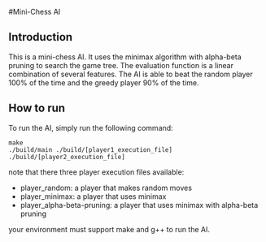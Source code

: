 #Mini-Chess AI

## Introduction

This is a mini-chess AI. It uses the minimax algorithm with alpha-beta pruning to search the game tree. The evaluation function is a linear combination of several features. The AI is able to beat the random player 100% of the time and the greedy player 90% of the time.

## How to run

To run the AI, simply run the following command:

```
make
./build/main ./build/[player1_execution_file] ./build/[player2_execution_file]
```

note that there three player execution files available:

- player_random: a player that makes random moves
- player_minimax: a player that uses minimax 
- player_alpha-beta-pruning: a player that uses minimax with alpha-beta pruning

your environment must support make and g++ to run the AI.

